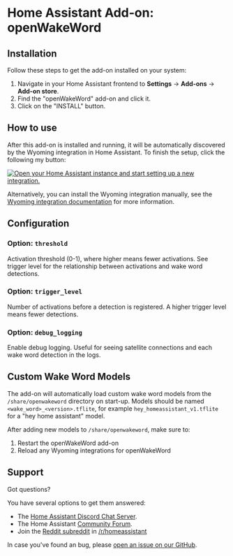 # Home Assistant Add-on: openWakeWord

## Installation

Follow these steps to get the add-on installed on your system:

1. Navigate in your Home Assistant frontend to **Settings** -> **Add-ons** -> **Add-on store**.
2. Find the "openWakeWord" add-on and click it.
3. Click on the "INSTALL" button.

## How to use

After this add-on is installed and running, it will be automatically discovered
by the Wyoming integration in Home Assistant. To finish the setup,
click the following my button:

[![Open your Home Assistant instance and start setting up a new integration.](https://my.home-assistant.io/badges/config_flow_start.svg)](https://my.home-assistant.io/redirect/config_flow_start/?domain=wyoming)

Alternatively, you can install the Wyoming integration manually, see the
[Wyoming integration documentation](https://www.home-assistant.io/integrations/wyoming/)
for more information.

## Configuration

### Option: `threshold`

Activation threshold (0-1), where higher means fewer activations.  See trigger
level for the relationship between activations and wake word detections.

### Option: `trigger_level`

Number of activations before a detection is registered. A higher trigger level
means fewer detections.

### Option: `debug_logging`

Enable debug logging. Useful for seeing satellite connections and each wake word detection in the logs.

## Custom Wake Word Models

The add-on will automatically load custom wake word models from the `/share/openwakeword` directory on start-up.
Models should be named `<wake_word>_<version>.tflite`, for example `hey_homeassistant_v1.tflite` for a "hey home assistant" model.

After adding new models to `/share/openwakeword`, make sure to:

1. Restart the openWakeWord add-on
2. Reload any Wyoming integrations for openWakeWord

## Support

Got questions?

You have several options to get them answered:

- The [Home Assistant Discord Chat Server][discord].
- The Home Assistant [Community Forum][forum].
- Join the [Reddit subreddit][reddit] in [/r/homeassistant][reddit]

In case you've found an bug, please [open an issue on our GitHub][issue].

[discord]: https://discord.gg/c5DvZ4e
[forum]: https://community.home-assistant.io
[issue]: https://github.com/home-assistant/addons/issues
[reddit]: https://reddit.com/r/homeassistant
[repository]: https://github.com/hassio-addons/repository
